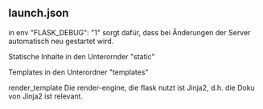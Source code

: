 ## launch.json

in env "FLASK_DEBUG": "1" sorgt dafür, dass bei Änderungen der Server automatisch neu gestartet wird.


Statische Inhalte in den Unterornder "static"

Templates in den Unterordner "templates"

render_template
Die render-engine, die flask nutzt ist Jinja2, d.h. die Doku von Jinja2 ist relevant.
